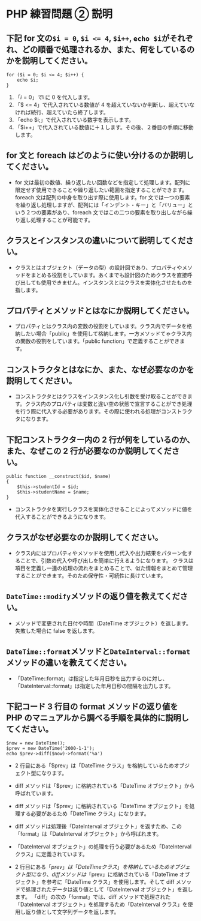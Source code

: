 # PHP 練習問題 ② 説明

## 下記 for 文の`$i = 0`, `$i <= 4`, `$i++`, `echo $i`がそれぞれ、どの順番で処理されるか、また、何をしているのかを説明してください。

```
for ($i = 0; $i <= 4; $i++) {
    echo $i;
}
```

1. 「$i = 0」で$i に 0 を代入します。
2. 「$ <= 4」で代入されている数値が 4 を超えていないか判断し、超えていなければ続行、超えていたら終了します。
3. 「echo $i;」で代入されている数字を表示します。
4. 「$i++」で代入されている数値に＋１します。その後、２番目の手順に移動します。

## for 文と foreach はどのように使い分けるのか説明してください。

- for 文は最初の数値、繰り返したい回数などを指定して処理します。配列に限定せず使用できることや繰り返したい範囲を指定することができます。foreach 文は配列の中身を取り出す際に使用します。for 文では一つの要素を繰り返し処理しますが、配列には「インデント・キー」と「バリュー」という２つの要素があり、foreach 文ではこの二つの要素を取り出しながら繰り返し処理することが可能です。

## クラスとインスタンスの違いについて説明してください。

- クラスとはオブジェクト（データの型）の設計図であり、プロパティやメソッドをまとめる役割をしています。あくまでも設計図のためクラスを直接呼び出しても使用できません。インスタンスとはクラスを実体化させたものを指します。

## プロパティとメソッドとはなにか説明してください。

- プロパティとはクラス内の変数の役割をしています。クラス内でデータを格納したい場合「public」を使用して格納します。一方メソッドてゃクラス内の関数の役割をしています。「public function」で定義することができます。

## コンストラクタとはなにか、また、なぜ必要なのかを説明してください。

- コンストラクタとはクラスをインスタンス化し引数を受け取ることができます。クラス内のプロパティは変数と違い空の状態で宣言することができ処理を行う際に代入する必要があります。その際に使われる処理がコンストラクタになります。

## 下記コンストラクター内の 2 行が何をしているのか、また、なぜこの 2 行が必要なのか説明してください。

```
public function __construct($id, $name)
{
    $this->studentId = $id;
    $this->studentName = $name;
}
```

- コンストラクタを実行しクラスを実体化させることによってメソッドに値を代入することができるようになります。

## クラスがなぜ必要なのか説明してください。

- クラス内にはプロパティやメソッドを使用し代入や出力結果をパターン化することで、引数の代入や呼び出しを簡単に行えるようになります。
  クラスは項目を定義し一連の処理の流れをまとめることで、似た情報をまとめて管理することができます。そのため保守性・可続性に長けています。

## `DateTime::modify`メソッドの返り値を教えてください。

- メソッドで変更された日付や時間（DateTime オブジェクト）を返します。失敗した場合に false を返します。

## `DateTime::format`メソッドと`DateInterval::format`メソッドの違いを教えてください。

- 「DateTime::format」は指定した年月日秒を出力するのに対し、「DateInterval::format」は指定した年月日秒の間隔を出力します。

## 下記コード 3 行目の format メソッドの返り値を PHP のマニュアルから調べる手順を具体的に説明してください。

```
$now = new DateTime();
$prev = new DateTime('2000-1-1');
echo $prev->diff($now)->format('%a')
```

- 2 行目にある「$prev」は「DateTime クラス」を格納しているためオブジェクト型になります。
- diff メソッドは「$prev」に格納されている「DateTime オブジェクト」から呼ばれています。
- diff メソッドは「$prev」に格納されている「DateTime オブジェクト」を処理する必要があるため「DateTime クラス」になります。
- diff メソッドは処理後「DateInterval オブジェクト」を返すため、この「format」は「DateInterval オブジェクト」から呼ばれます。
- 「DateInterval オブジェクト」の処理を行う必要があるため「DateInterval クラス」に定義されています。

- 2 行目にある「$prev」は「DateTimeクラス」を格納しているためオブジェクト型になり、diffメソッドは「$prev」に格納されている「DateTime オブジェクト」を参考に「DateTime クラス」を使用します。そして diff メソッドで処理されたデータは返り値として「DateInterval オブジェクト」を返します。
  「diff」の次の「format」では、diff メソッドで処理された「DateInterval オブジェクト」を処理するため「DateInterval クラス」を使用し返り値として文字列データを返します。
